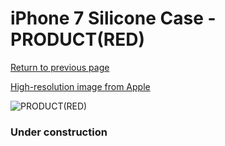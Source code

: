 # iPhone 7 Silicone Case - PRODUCT(RED)

[Return to previous page](/iphone_7)

[High-resolution image from Apple](https://store.storeimages.cdn-apple.com/8756/as-images.apple.com/is/MMWR2?wid=4500&hei=4500&fmt=png)

<div style="width: 384px"><img src="/everyphone/MMWR2.png" alt="PRODUCT(RED)"></div>

### Under construction
